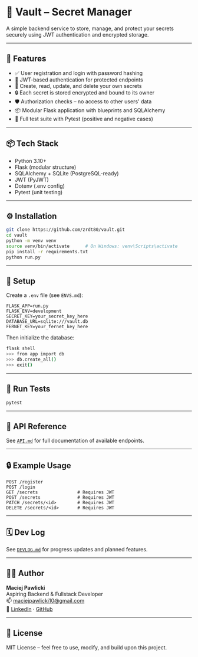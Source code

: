 # 🔐 Vault – Secret Manager

A simple backend service to store, manage, and protect your secrets securely using JWT authentication and encrypted storage.

---

## 🚀 Features

-   ✅ User registration and login with password hashing
-   🔐 JWT-based authentication for protected endpoints
-   🔑 Create, read, update, and delete your own secrets
-   🔒 Each secret is stored encrypted and bound to its owner
-   🛡️ Authorization checks – no access to other users' data
-   📦 Modular Flask application with blueprints and SQLAlchemy
-   🧪 Full test suite with Pytest (positive and negative cases)

---

## 📦 Tech Stack

-   Python 3.10+
-   Flask (modular structure)
-   SQLAlchemy + SQLite (PostgreSQL-ready)
-   JWT (PyJWT)
-   Dotenv (.env config)
-   Pytest (unit testing)

---

## ⚙️ Installation

```bash
git clone https://github.com/zrdt80/vault.git
cd vault
python -m venv venv
source venv/bin/activate      # On Windows: venv\Scripts\activate
pip install -r requirements.txt
python run.py
```

---

## 🔧 Setup

Create a `.env` file (see `ENVS.md`):

```env
FLASK_APP=run.py
FLASK_ENV=development
SECRET_KEY=your_secret_key_here
DATABASE_URL=sqlite:///vault.db
FERNET_KEY=your_fernet_key_here
```

Then initialize the database:

```bash
flask shell
>>> from app import db
>>> db.create_all()
>>> exit()
```

---

## 🧪 Run Tests

```bash
pytest
```

---

## 🚦 API Reference

See [`API.md`](./API.md) for full documentation of available endpoints.

---

## 🔒 Example Usage

```http
POST /register
POST /login
GET /secrets               # Requires JWT
POST /secrets              # Requires JWT
PATCH /secrets/<id>        # Requires JWT
DELETE /secrets/<id>       # Requires JWT
```

---

## 🗓️ Dev Log

See [`DEVLOG.md`](https://github.com/zrdt80/dev-notes/blob/main/DEVLOG.md) for progress updates and planned features.

---

## 👨‍💻 Author

**Maciej Pawlicki**  
Aspiring Backend & Fullstack Developer  
📫 [maciejpawlicki10@gmail.com](mailto:maciejpawlicki10@gmail.com)  
🔗 [LinkedIn](https://www.linkedin.com/in/maciej-pawlicki-207b02222) · [GitHub](https://github.com/zrdt80)

---

## 📜 License

MIT License – feel free to use, modify, and build upon this project.

